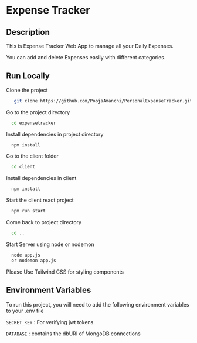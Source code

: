 
# Expense Tracker


## Description

This is Expense Tracker Web App to manage all your Daily Expenses.

You can add and delete Expenses easily with different categories.

## Run Locally

Clone the project

```bash
   git clone https://github.com/PoojaAmanchi/PersonalExpenseTracker.git
```

Go to the project directory

```bash
  cd expensetracker
```


Install dependencies in project directory

```bash
  npm install
```
Go to the client folder

```bash
  cd client
```
Install dependencies in client

```bash
  npm install
```

Start the client react project

```bash
  npm run start
```

Come back to project directory

```bash
  cd ..
```
Start Server using node or nodemon

```bash
  node app.js 
  or nodemon app.js
```


Please Use Tailwind CSS for styling components

## Environment Variables

To run this project, you will need to add the following environment variables to your .env file

`SECRET_KEY` : For verifying jwt tokens.

`DATABASE` : contains the dbURI of MongoDB connections




